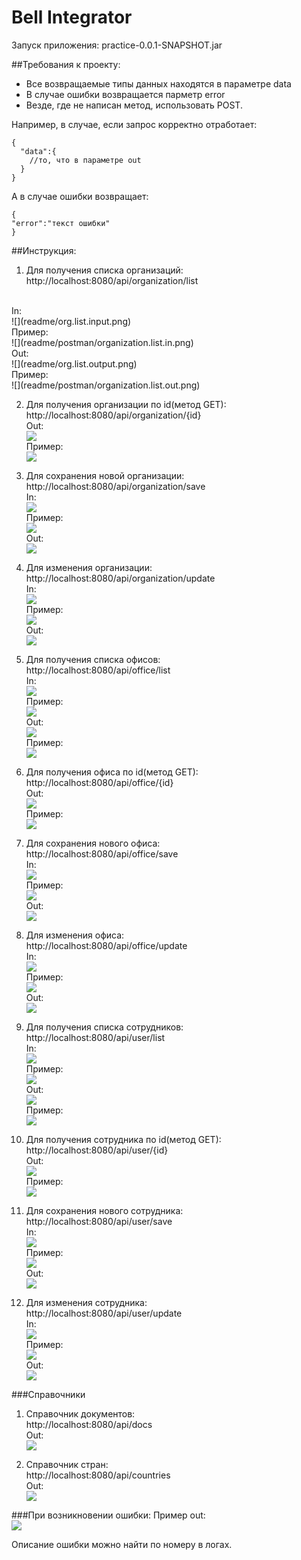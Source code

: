# Bell Integrator
Запуск приложения: practice-0.0.1-SNAPSHOT.jar

##Требования к проекту:
* Все возвращаемые типы данных находятся в параметре data
* В случае ошибки возвращается парметр error
* Везде, где не написан метод, использовать POST.

Например, в случае, если запрос корректно отработает:</br>
```
{
  "data":{
    //то, что в параметре out
  }
}
```
А в случае ошибки возвращает: 
```
{
"error":"текст ошибки"
}
```
##Инструкция:
1. Для получения списка организаций:</br>
http://localhost:8080/api/organization/list
</br>
In:</br>
![](readme/org.list.input.png)
   </br>Пример:</br>
![](readme/postman/organization.list.in.png)
   </br>Out:</br>
![](readme/org.list.output.png)
</br>Пример:</br>
![](readme/postman/organization.list.out.png)


2. Для получения организации по id(метод GET):</br>
http://localhost:8080/api/organization/{id}
   </br>Out:</br>
![](readme/user.id.output.png)
   </br>Пример:</br>
![](readme/postman/user.id.out.png)

   
3. Для сохранения новой организации:</br>
http://localhost:8080/api/organization/save
   </br>In:</br>
![](readme/org.save.input.png)
   </br>Пример:</br>
![](readme/postman/org.save.in.png)
   </br>Out:</br>
![](readme/postman/success.png)


4. Для изменения организации:</br>
   http://localhost:8080/api/organization/update
   </br>In:</br>
   ![](readme/org.update.input.png)
   </br>Пример:</br>
   ![](readme/postman/org.update.in.png)
   </br>Out:</br>
   ![](readme/postman/success.png)


5. Для получения списка офисов:</br>
   http://localhost:8080/api/office/list
   </br>
   In:</br>
   ![](readme/office.list.input.png)
   </br>Пример:</br>
   ![](readme/postman/off.list.in.png)
   </br>Out:</br>
   ![](readme/office.list.output.png)
   </br>Пример:</br>
   ![](readme/postman/off.list.out.png)


6. Для получения офиса по id(метод GET):</br>
   http://localhost:8080/api/office/{id}
   </br>Out:</br>
   ![](readme/office.id.output.png)
   </br>Пример:</br>
   ![](readme/postman/off.id.out.png)


7. Для сохранения нового офиса:</br>
   http://localhost:8080/api/office/save
   </br>In:</br>
   ![](readme/office.save.input.png)
   </br>Пример:</br>
   ![](readme/postman/off.save.in.png)
   </br>Out:</br>
   ![](readme/postman/success.png)


8. Для изменения офиса:</br>
   http://localhost:8080/api/office/update
   </br>In:</br>
   ![](readme/office.update.input.png)
   </br>Пример:</br>
   ![](readme/postman/off.update.in.png)
   </br>Out:</br>
   ![](readme/postman/success.png) 


9. Для получения списка сотрудников:</br>
   http://localhost:8080/api/user/list
   </br>
   In:</br>
   ![](readme/user.list.input.png)
   </br>Пример:</br>
   ![](readme/postman/user.list.in.png)
   </br>Out:</br>
  ![](readme/user.list.output.png)
   </br>Пример:</br>
  ![](readme/postman/user.list.out.png)


10. Для получения сотрудника по id(метод GET):</br>
   http://localhost:8080/api/user/{id}
   </br>Out:</br>
   ![](readme/user.id.output.png)
   </br>Пример:</br>
  ![](readme/postman/user.id.out.png)


11. Для сохранения нового сотрудника:</br>
   http://localhost:8080/api/user/save
   </br>In:</br>
   ![](readme/user.save.input.png)
   </br>Пример:</br>
  ![](readme/postman/user.save.in.png)
   </br>Out:</br>
   ![](readme/postman/success.png)


12. Для изменения сотрудника:</br>
   http://localhost:8080/api/user/update
   </br>In:</br>
  ![](readme/user.update.input.png)
   </br>Пример:</br>
   ![](readme/postman/user.update.in.png)
   </br>Out:</br>
   ![](readme/postman/success.png)

###Справочники

1. Справочник документов:</br>
    http://localhost:8080/api/docs
    </br>Out:</br>
    ![](readme/docs.output.png)


3. Справочник стран:</br>
    http://localhost:8080/api/countries
    </br>Out:</br>
    ![](readme/countries.output.png)


###При возникновении ошибки:
   Пример out:</br>
   ![](readme/postman/error.png)

Описание ошибки можно найти по номеру в логах. 